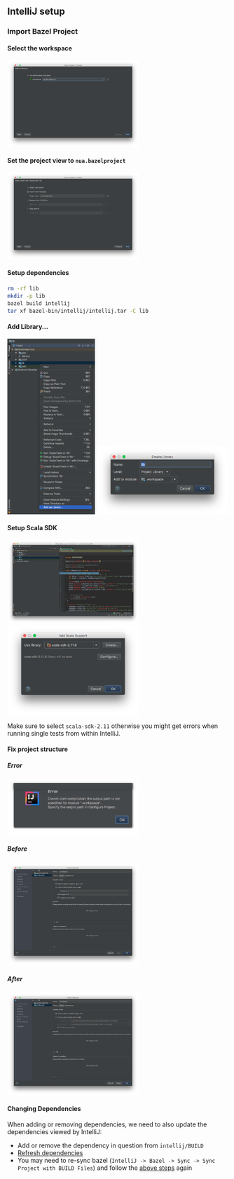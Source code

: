 ## IntelliJ setup

### Import Bazel Project

#### Select the workspace

<img src="select_workspace.png" width="300px">

#### Set the project view to `nua.bazelproject`

<img src="select_project_view.png" width="300px">

#### Setup dependencies

```bash
rm -rf lib
mkdir -p lib
bazel build intellij
tar xf bazel-bin/intellij/intellij.tar -C lib
```

#### Add Library...

<img src="add_library.png" width="200px">
<img src="add_library_confirm.png" width="300px">

#### Setup Scala SDK

<img src="setup_scala_sdk.png" width="300px">
<img src="add_scala_support.png" width="300px">

Make sure to select `scala-sdk-2.11` otherwise you might get errors when running single tests from within IntelliJ.

#### Fix project structure

##### Error

<img src="project_structure_path_error.png" width="300px">

##### Before

<img src="project_structure_path_before.png" width="300px">

##### After

<img src="project_structure_path_after.png" width="300px">

#### Changing Dependencies

When adding or removing dependencies, we need to also update the dependencies viewed by IntelliJ:
- Add or remove the dependency in question from `intellij/BUILD`
- [Refresh dependencies](#setup-dependencies)
- You may need to re-sync bazel (`IntelliJ -> Bazel -> Sync -> Sync Project with BUILD Files`) and follow the [above steps](#add-library) again
